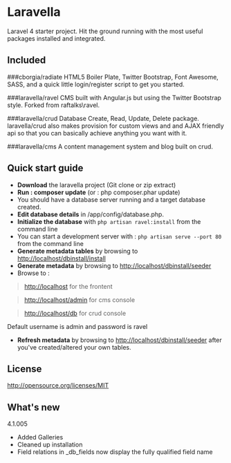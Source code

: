 Laravella 
==========

Laravel 4 starter project.  Hit the ground running with the most useful packages installed and integrated.

Included
-------------------
###cborgia/radiate
HTML5 Boiler Plate, Twitter Bootstrap, Font Awesome, SASS, and a quick little login/register script to get you started.

###laravella/ravel
CMS built with Angular.js but using the Twitter Bootstrap style. Forked from raftalks\ravel.

###laravella/crud
Database Create, Read, Update, Delete package.  laravella/crud also makes provision for custom views and and AJAX friendly api so that you can basically achieve anything you want with it.

###laravella/cms
A content management system and blog built on crud.

Quick start guide
-------------------
+ **Download** the laravella project (Git clone or zip extract)
+ **Run : composer update** (or : php composer.phar update)
+ You should have a database server running and a target database created.
+ **Edit database details** in /app/config/database.php.
+ **Initialize the database** with `php artisan ravel:install` from the command line
+ You can start a development server with : `php artisan serve --port 80` from the command line
+ **Generate metadata tables** by browsing to <http://localhost/dbinstall/install>
+ **Generate metadata** by browsing to <http://localhost/dbinstall/seeder>
+ Browse to :
 
> <http://localhost> for the frontent 

> <http://localhost/admin> for cms console 

> <http://localhost/db> for crud console 

Default username is admin and password is ravel

+ **Refresh metadata** by browsing to <http://localhost/dbinstall/seeder> after you've created/altered your own tables.

License
-------------------
http://opensource.org/licenses/MIT

What's new
-------------------
4.1.005
+ Added Galleries
+ Cleaned up installation
+ Field relations in _db_fields now display the fully qualified field name
